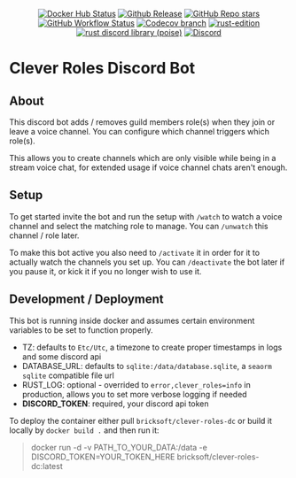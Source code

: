 <div align="center">
  <p>
    <a href="https://hub.docker.com/r/bricksoft/clever-roles-dc" target="_blank">
      <img alt="Docker Hub Status" src="https://img.shields.io/docker/pulls/bricksoft/clever-roles-dc?logo=docker&style=flat-square"></a>
    <a href="https://github.com/peanutbother/clever-roles/releases/latest" target="_blank">
      <img alt="Github Release" src="https://img.shields.io/github/v/release/peanutbother/clever-roles?logo=github&style=flat-square"></a>
    <a href="https://github.com/peanutbother/clever-roles/stargazers" target="_blank"><img alt="GitHub Repo stars" src="https://img.shields.io/github/stars/peanutbother/clever-roles?logo=github&logoColor=white&style=flat-square"></a>
    <br />
    <a href="https://github.com/peanutbother/clever-roles/actions" target="_blank">
      <img alt="GitHub Workflow Status" src="https://img.shields.io/github/actions/workflow/status/peanutbother/clever-roles/test.yml?branch=main&label=Tests&logo=github&style=flat-square"></a>
    <a href="https://app.codecov.io/gh/peanutbother/clever-roles" target="_blank">
      <img alt="Codecov branch" src="https://img.shields.io/codecov/c/github/peanutbother/clever-roles/main?logo=codecov&logoColor=white&style=flat-square"></a>
    <a href="https://rust-lang.org/" target="_blank">
      <img alt="rust-edition" src="https://img.shields.io/badge/rust%20edition-2018-blue?logo=rust&style=flat-square"></a>
    <a href="https://docs.rs/poise/latest/poise/" target="_blank">
      <img alt="rust discord library (poise)" src="https://img.shields.io/crates/v/poise?label=poise&logo=discord&logoColor=white&style=flat-square"></a>
    <a href="https://discord.gg/HeaQ7wxDyj" target="_blank">
      <img alt="Discord" src="https://img.shields.io/discord/995301719711957072?logo=discord&logoColor=white&style=flat-square"></a>
  </p>
</div>

# Clever Roles Discord Bot

## About

This discord bot adds / removes guild members role(s) when they join or leave a voice channel.
You can configure which channel triggers which role(s).

This allows you to create channels which are only visible while being in a stream voice chat, for extended usage if voice channel chats aren't enough.

## Setup

To get started invite the bot and run the setup with `/watch` to watch a voice channel and select the matching role to manage.
You can `/unwatch` this channel / role later.

To make this bot active you also need to `/activate` it in order for it to actually watch the channels you set up.
You can `/deactivate` the bot later if you pause it, or kick it if you no longer wish to use it.

## Development / Deployment

This bot is running inside docker and assumes certain environment variables to be set to function properly.

- TZ: defaults to `Etc/Utc`, a timezone to create proper timestamps in logs and some discord api
- DATABASE_URL: defaults to `sqlite:/data/database.sqlite`, a `seaorm sqlite` compatible file url
- RUST_LOG: optional - overrided to `error,clever_roles=info` in production, allows you to set more verbose logging if needed
- **DISCORD_TOKEN**: required, your discord api token

To deploy the container either pull `bricksoft/clever-roles-dc` or build it locally by `docker build .` and then run it:
> docker run -d -v PATH_TO_YOUR_DATA:/data -e DISCORD_TOKEN=YOUR_TOKEN_HERE bricksoft/clever-roles-dc:latest
